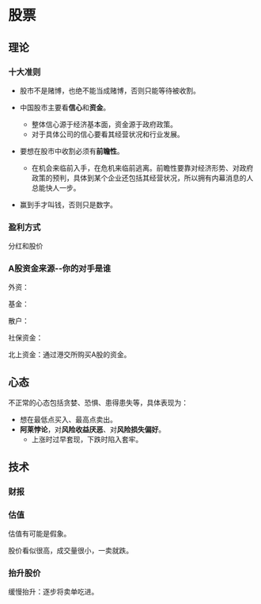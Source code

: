 # 股票

## 理论

### 十大准则

- 股市不是赌博，也绝不能当成赌博，否则只能等待被收割。

- 中国股市主要看**信心**和**资金**。
  - 整体信心源于经济基本面，资金源于政府政策。
  - 对于具体公司的信心要看其经营状况和行业发展。

- 要想在股市中收割必须有**前瞻性**。
  - 在机会来临前入手，在危机来临前逃离。前瞻性要靠对经济形势、对政府政策的预判，具体到某个企业还包括其经营状况，所以拥有内幕消息的人总能快人一步。
- 赢到手才叫钱，否则只是数字。

### 盈利方式

分红和股价

### A股资金来源--你的对手是谁

外资：

基金：

散户：

社保资金：

北上资金：通过港交所购买A股的资金。

## 心态

不正常的心态包括贪婪、恐惧、患得患失等，具体表现为：

- 想在最低点买入、最高点卖出。
- **阿莱悖论**，对**风险收益厌恶**、对**风险损失偏好**。
  - 上涨时过早套现，下跌时陷入套牢。

## 技术

### 财报

### 估值

估值有可能是假象。

股价看似很高，成交量很小，一卖就跌。

### 抬升股价

缓慢抬升：逐步将卖单吃进。




